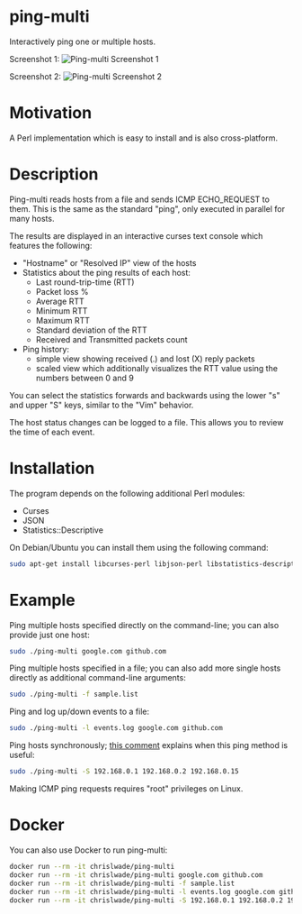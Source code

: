 # ping-multi
Interactively ping one or multiple hosts.

Screenshot 1:
![Ping-multi Screenshot 1](demo/screenshot-1.jpg?raw=true)

Screenshot 2:
![Ping-multi Screenshot 2](demo/screenshot-2.jpg?raw=true)

# Motivation

A Perl implementation which is easy to install and is also cross-platform.

# Description

Ping-multi reads hosts from a file and sends ICMP ECHO_REQUEST to them. This is the same as the standard "ping", only executed in parallel for many hosts.

The results are displayed in an interactive curses text console which features the following:
- "Hostname" or "Resolved IP" view of the hosts
- Statistics about the ping results of each host:
  - Last round-trip-time (RTT)
  - Packet loss %
  - Average RTT
  - Minimum RTT
  - Maximum RTT
  - Standard deviation of the RTT
  - Received and Transmitted packets count
- Ping history:
  - simple view showing received (.) and lost (X) reply packets
  - scaled view which additionally visualizes the RTT value using the numbers between 0 and 9

You can select the statistics forwards and backwards using the lower "s" and upper "S" keys, similar to the "Vim" behavior.

The host status changes can be logged to a file. This allows you to review the time of each event.

# Installation

The program depends on the following additional Perl modules:
- Curses
- JSON
- Statistics::Descriptive
 
On Debian/Ubuntu you can install them using the following command:

```bash
sudo apt-get install libcurses-perl libjson-perl libstatistics-descriptive-perl
```

# Example

Ping multiple hosts specified directly on the command-line; you can also provide just one host:
```bash
sudo ./ping-multi google.com github.com
```

Ping multiple hosts specified in a file; you can also add more single hosts directly as additional command-line arguments:
```bash
sudo ./ping-multi -f sample.list
```

Ping and log up/down events to a file:
```bash
sudo ./ping-multi -l events.log google.com github.com
```

Ping hosts synchronously; [this comment](https://github.com/famzah/ping-multi/pull/2#issuecomment-339098285) explains when this ping method is useful:
```bash
sudo ./ping-multi -S 192.168.0.1 192.168.0.2 192.168.0.15
```

Making ICMP ping requests requires "root" privileges on Linux.

# Docker

You can also use Docker to run ping-multi:
```bash
docker run --rm -it chrislwade/ping-multi
docker run --rm -it chrislwade/ping-multi google.com github.com
docker run --rm -it chrislwade/ping-multi -f sample.list
docker run --rm -it chrislwade/ping-multi -l events.log google.com github.com
docker run --rm -it chrislwade/ping-multi -S 192.168.0.1 192.168.0.2 192.168.0.15
```
